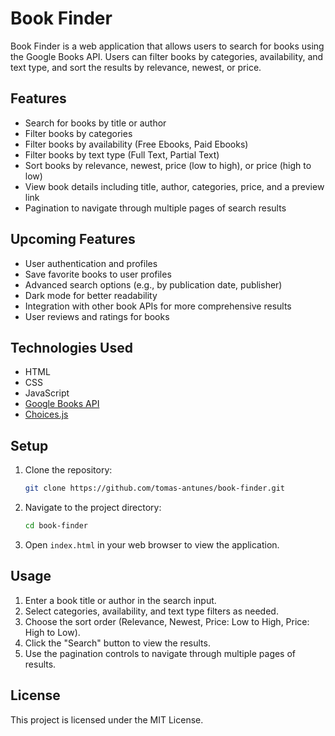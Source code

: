 # Book Finder

Book Finder is a web application that allows users to search for books using the Google Books API. Users can filter books by categories, availability, and text type, and sort the results by relevance, newest, or price.

## Features

- Search for books by title or author
- Filter books by categories
- Filter books by availability (Free Ebooks, Paid Ebooks)
- Filter books by text type (Full Text, Partial Text)
- Sort books by relevance, newest, price (low to high), or price (high to low)
- View book details including title, author, categories, price, and a preview link
- Pagination to navigate through multiple pages of search results

## Upcoming Features

- User authentication and profiles
- Save favorite books to user profiles
- Advanced search options (e.g., by publication date, publisher)
- Dark mode for better readability
- Integration with other book APIs for more comprehensive results
- User reviews and ratings for books

## Technologies Used

- HTML
- CSS
- JavaScript
- [Google Books API](https://developers.google.com/books/docs/v1/getting_started)
- [Choices.js](https://github.com/Choices-js/Choices)

## Setup

1. Clone the repository:
    ```bash
    git clone https://github.com/tomas-antunes/book-finder.git
    ```

2. Navigate to the project directory:
    ```bash
    cd book-finder
    ```

3. Open `index.html` in your web browser to view the application.

## Usage

1. Enter a book title or author in the search input.
2. Select categories, availability, and text type filters as needed.
3. Choose the sort order (Relevance, Newest, Price: Low to High, Price: High to Low).
4. Click the "Search" button to view the results.
5. Use the pagination controls to navigate through multiple pages of results.


## License

This project is licensed under the MIT License.